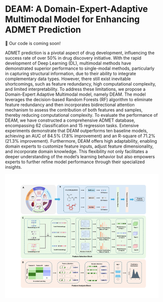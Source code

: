 # DEAM: A Domain-Expert-Adaptive Multimodal Model for Enhancing ADMET Prediction

🎉 Our code is coming soon!

ADMET prediction is a pivotal aspect of drug development, influencing the success rate of over 50% in drug discovery initiative. With the rapid development of Deep Learning (DL), multimodal methods have demonstrated superior performance to single-modal methods, particularly in capturing structural information, due to their ability to integrate complementary data types. However, there still exist inevitable shortcomings, such as feature redundancy, high computational complexity, and limited interpretability. To address these limitations, we propose a Domain-Expert Adaptive Multimodal model, namely DEAM. The model leverages the decision-based Random Forests (RF) algorithm to eliminate feature redundancy and then incorporates bidirectional attention mechanism to assess the contribution of both features and samples, thereby reducing computational complexity. To evaluate the performance of DEAM, we have constructed a comprehensive ADMET database, encompassing 62 classification and 15 regression tasks. Extensive experiments demonstrate that DEAM outperforms ten baseline models, achieving an AUC of 84.5% (7.8% improvement) and an R-square of 71.2% (21.3% improvement). Furthermore, DEAM offers high adaptability, enabling domain experts to customize feature inputs, adjust feature dimensionality, and incorporate domain knowledge. This flexibility not only facilitates a deeper understanding of the model’s learning behavior but also empowers experts to further refine model performance through their specialized insights.

![Flowchart](./flowchart.png)


